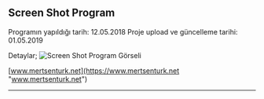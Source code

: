 ## Screen Shot Program

Programın yapıldığı tarih: 12.05.2018
Proje upload ve güncelleme tarihi: 01.05.2019

Detaylar;
![Screen Shot Program Görseli](https://i0.wp.com/mertsenturk.net/wp-content/uploads/2018/05/Screenshot_1.png?resize=361%2C142 "Screen Shot Program Görseli")

[www.mertsenturk.net](https://www.mertsenturk.net "www.mertsenturk.net")

------------
